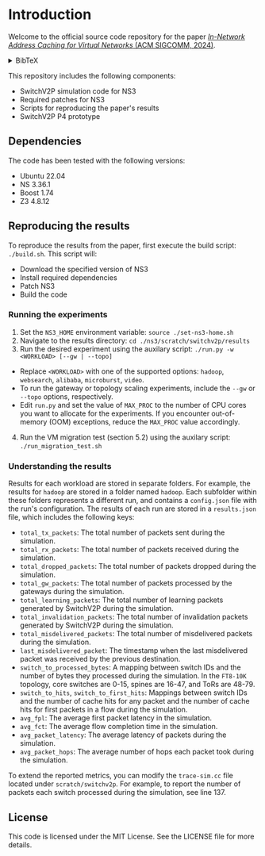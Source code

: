 # Introduction

Welcome to the official source code repository for the paper [*In-Network Address Caching for Virtual Networks* (ACM SIGCOMM, 2024)](https://doi.org/10.1145/3651890.3672213).

<details>
  <summary>BibTeX</summary>

    @inproceedings {10.1145/3651890.3672213,
    author = {Lior Zeno, Ang Chen, and Mark Silberstein},
    title = {In-Network Address Caching for Virtual Networks},
    booktitle = {Proceedings of the ACM SIGCOMM 2024 Conference},
    year = {2024},
    address = {Sydney, NSW, Australia},
    url = {https://doi.org/10.1145/3651890.3672213},
    publisher = {Association for Computing Machinery},
    }

</details>

This repository includes the following components:

* SwitchV2P simulation code for NS3
* Required patches for NS3
* Scripts for reproducing the paper's results
* SwitchV2P P4 prototype

## Dependencies

The code has been tested with the following versions:

* Ubuntu 22.04
* NS 3.36.1
* Boost 1.74
* Z3 4.8.12

## Reproducing the results

To reproduce the results from the paper, first execute the build script: ```./build.sh```. This script will:

* Download the specified version of NS3
* Install required dependencies
* Patch NS3
* Build the code

### Running the experiments

1. Set the `NS3_HOME` environment variable:
```source ./set-ns3-home.sh```
2. Navigate to the results directory:
```cd ./ns3/scratch/switchv2p/results```
3. Run the desired experiment using the auxilary script:
```./run.py -w <WORKLOAD> [--gw | --topo]```

* Replace `<WORKLOAD>` with one of the supported options: `hadoop`, `websearch`, `alibaba`, `microburst`, `video`.
* To run the gateway or topology scaling experiments, include the `--gw` or `--topo` options, respectively.
* Edit `run.py` and set the value of `MAX_PROC` to the number of CPU cores you want to allocate for the experiments. If you encounter out-of-memory (OOM) exceptions, reduce the `MAX_PROC` value accordingly.

4. Run the VM migration test (section 5.2) using the auxilary script:
```./run_migration_test.sh```

### Understanding the results

Results for each workload are stored in separate folders. For example, the results for `hadoop` are stored in a folder named `hadoop`. Each subfolder within these folders represents a different run, and contains a `config.json` file with the run's configuration. The results of each run are stored in a `results.json` file, which includes the following keys:

* `total_tx_packets`: The total number of packets sent during the simulation.
* `total_rx_packets`: The total number of packets received during the simulation.
* `total_dropped_packets`: The total number of packets dropped during the simulation.
* `total_gw_packets`: The total number of packets processed by the gateways during the simulation.
* `total_learning_packets`: The total number of learning packets generated by SwitchV2P during the simulation.
* `total_invalidation_packets`: The total number of invalidation packets generated by SwitchV2P during the simulation.
* `total_misdelivered_packets`: The total number of misdelivered packets during the simulation.
* `last_misdelivered_packet`: The timestamp when the last misdelivered packet was received by the previous destination.
* `switch_to_processed_bytes`: A mapping between switch IDs and the number of bytes they processed during the simulation. In the `FT8-10K` topology, core switches are 0-15, spines are 16-47, and ToRs are 48-79.
* `switch_to_hits`, `switch_to_first_hits`: Mappings between switch IDs and the number of cache hits for any packet and the number of cache hits for first packets in a flow during the simulation.
* `avg_fpl`: The average first packet latency in the simulation.
* `avg_fct`: The average flow completion time in the simulation.
* `avg_packet_latency`: The average latency of packets during the simulation.
* `avg_packet_hops`: The average number of hops each packet took during the simulation.

To extend the reported metrics, you can modify the `trace-sim.cc` file located under `scratch/switchv2p`. For example, to report the number of packets each switch processed during the simulation, see line 137.

## License

This code is licensed under the MIT License. See the LICENSE file for more details.
